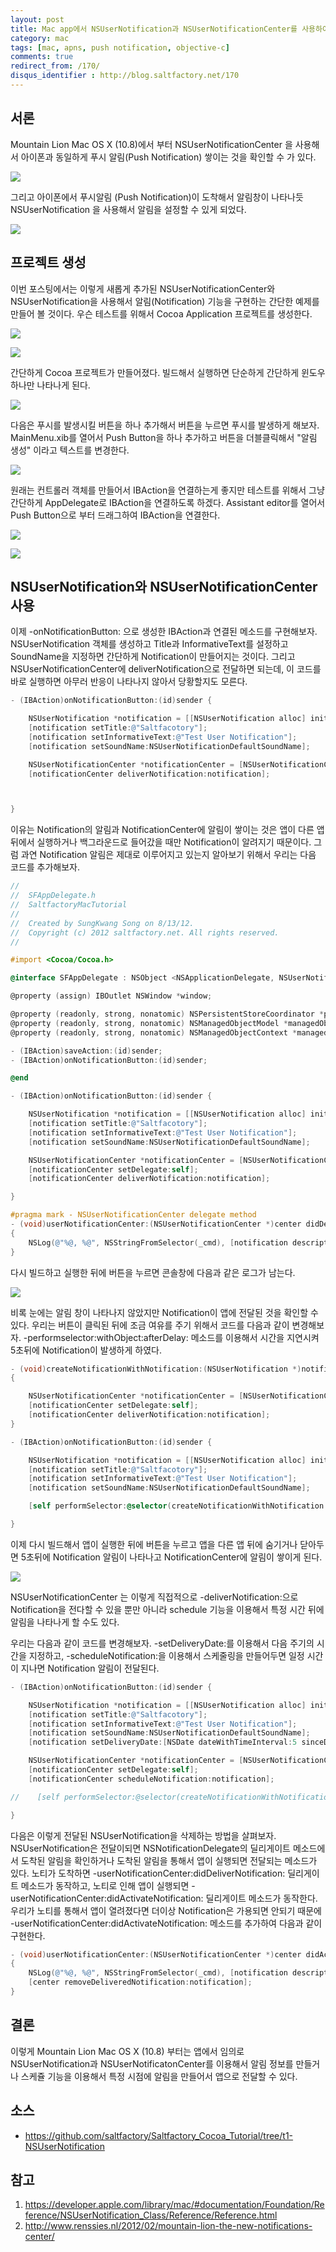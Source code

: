 ```yaml
---
layout: post
title: Mac app에서 NSUserNotification과 NSUserNotificationCenter를 사용하여 알림기능 구현하기
category: mac
tags: [mac, apns, push notification, objective-c]
comments: true
redirect_from: /170/
disqus_identifier : http://blog.saltfactory.net/170
---
```


## 서론

Mountain Lion Mac OS X (10.8)에서 부터 NSUserNotificationCenter 을 사용해서 아이폰과 동일하게 푸시 알림(Push Notification) 쌓이는 것을 확인할 수 가 있다.

![](http://asset.blog.hibrainapps.net/saltfactory/images/03b6f240-63eb-4a71-b20f-4ab160e6c901)

그리고 아이폰에서 푸시알림 (Push Notification)이 도착해서 알림창이 나타나듯 NSUserNotification 을 사용해서 알림을 설정할 수 있게 되었다.

![](http://asset.blog.hibrainapps.net/saltfactory/images/419c8d73-99aa-4b6f-83ed-8a64983704c3)

<!--more-->

## 프로젝트 생성

이번 포스팅에서는 이렇게 새롭게 추가된 NSUserNotificationCenter와 NSUserNotification을 사용해서 알림(Notification) 기능을 구현하는 간단한 예제를 만들어 볼 것이다. 우슨 테스트를 위해서 Cocoa Application 프로젝트를 생성한다.

![](http://asset.blog.hibrainapps.net/saltfactory/images/adef65d7-cba5-4827-ab5f-c54e25d919f9)

![](http://asset.blog.hibrainapps.net/saltfactory/images/c020e89c-1077-4ae3-9cb9-fc6c5a2c20e5)

간단하게 Cocoa 프로젝트가 만들어졌다. 빌드해서 실행하면 단순하게 간단하게 윈도우하나만 나타나게 된다.

![](http://asset.blog.hibrainapps.net/saltfactory/images/31dc5fcb-ee1b-4cab-98dc-6526416e5166)


다음은 푸시를 발생시킬 버튼을 하나 추가해서 버튼을 누르면 푸시를 발생하게 해보자. MainMenu.xib를 열어서 Push Button을 하나 추가하고 버튼을 더블클릭해서 "알림 생성" 이라고 텍스트를 변경한다.

![](http://asset.blog.hibrainapps.net/saltfactory/images/492d6da1-0905-4d56-a05f-0c25fa181402)

원래는 컨트롤러 객체를 만들어서 IBAction을 연결하는게 좋지만 테스트를 위해서 그냥 간단하게 AppDelegate로 IBAction을 연결하도록 하겠다. Assistant editor를  열어서 Push Button으로 부터 드래그하여 IBAction을 연결한다.

![](http://asset.blog.hibrainapps.net/saltfactory/images/ff221079-9294-41c2-ab93-8b7c2c76b492)

![](http://asset.blog.hibrainapps.net/saltfactory/images/6aea7ff5-019d-4f45-9515-5a80c80b58f7)

## NSUserNotification와 NSUserNotificationCenter 사용

이제 -onNotificationButton: 으로 생성한 IBAction과 연결된 메소드를 구현해보자.
NSUserNotification 객체를 생성하고 Title과 InformativeText를 설정하고 SoundName을 지정하면 간단하게 Notification이 만들어지는 것이다. 그리고 NSUserNotificationCenter에 deliverNotification으로 전달하면 되는데, 이 코드를 바로 실행하면 아무러 반응이 나타나지 않아서 당황할지도 모른다.

```objective-c
- (IBAction)onNotificationButton:(id)sender {

    NSUserNotification *notification = [[NSUserNotification alloc] init];
    [notification setTitle:@"Saltfacotory"];
    [notification setInformativeText:@"Test User Notification"];
    [notification setSoundName:NSUserNotificationDefaultSoundName];

    NSUserNotificationCenter *notificationCenter = [NSUserNotificationCenter defaultUserNotificationCenter];
    [notificationCenter deliverNotification:notification];



}
```

이유는 Notification의 알림과 NotificationCenter에 알림이 쌓이는 것은 앱이 다른 앱 뒤에서 실행하거나 백그라운드로 들어갔을 때만 Notification이 알려지기 때문이다. 그럼 과연 Notification 알림은 제대로 이루어지고 있는지 알아보기 위해서 우리는 다음 코드를 추가해보자.

```objective-c
//
//  SFAppDelegate.h
//  SaltfactoryMacTutorial
//
//  Created by SungKwang Song on 8/13/12.
//  Copyright (c) 2012 saltfactory.net. All rights reserved.
//

#import <Cocoa/Cocoa.h>

@interface SFAppDelegate : NSObject <NSApplicationDelegate, NSUserNotificationCenterDelegate>

@property (assign) IBOutlet NSWindow *window;

@property (readonly, strong, nonatomic) NSPersistentStoreCoordinator *persistentStoreCoordinator;
@property (readonly, strong, nonatomic) NSManagedObjectModel *managedObjectModel;
@property (readonly, strong, nonatomic) NSManagedObjectContext *managedObjectContext;

- (IBAction)saveAction:(id)sender;
- (IBAction)onNotificationButton:(id)sender;

@end
```

```objective-c
- (IBAction)onNotificationButton:(id)sender {

    NSUserNotification *notification = [[NSUserNotification alloc] init];
    [notification setTitle:@"Saltfacotory"];
    [notification setInformativeText:@"Test User Notification"];
    [notification setSoundName:NSUserNotificationDefaultSoundName];

    NSUserNotificationCenter *notificationCenter = [NSUserNotificationCenter defaultUserNotificationCenter];
    [notificationCenter setDelegate:self];
    [notificationCenter deliverNotification:notification];

}

#pragma mark - NSUserNotificationCenter delegate method
- (void)userNotificationCenter:(NSUserNotificationCenter *)center didDeliverNotification:(NSUserNotification *)notification
{
    NSLog(@"%@, %@", NSStringFromSelector(_cmd), [notification description]);
}
```

다시 빌드하고 실행한 뒤에 버튼을 누르면 콘솔창에 다음과 같은 로그가 남는다.

![](http://asset.blog.hibrainapps.net/saltfactory/images/9d216e99-2cd4-4e33-b955-2471816384f4)

비록 눈에는 알림 창이 나타나지 않았지만 Notification이 앱에 전달된 것을 확인할 수 있다. 우리는 버튼이 클릭된 뒤에 조금 여유를 주기 위해서 코드를 다음과 같이 변경해보자. -performselector:withObject:afterDelay: 메소드를 이용해서 시간을 지연시켜 5초뒤에 Notification이 발생하게 하였다.


```objective-c
- (void)createNotificationWithNotification:(NSUserNotification *)notification
{

    NSUserNotificationCenter *notificationCenter = [NSUserNotificationCenter defaultUserNotificationCenter];
    [notificationCenter setDelegate:self];
    [notificationCenter deliverNotification:notification];
}

- (IBAction)onNotificationButton:(id)sender {

    NSUserNotification *notification = [[NSUserNotification alloc] init];
    [notification setTitle:@"Saltfacotory"];
    [notification setInformativeText:@"Test User Notification"];
    [notification setSoundName:NSUserNotificationDefaultSoundName];

    [self performSelector:@selector(createNotificationWithNotification:) withObject:notification afterDelay:5.0];

}
```

이제 다시 빌드해서 앱이 실행한 뒤에 버튼을 누르고 앱을 다른 앱 뒤에 숨기거나 닫아두면 5초뒤에 Notification 알림이 나타나고 NotificationCenter에 알림이 쌓이게 된다.

![](http://asset.blog.hibrainapps.net/saltfactory/images/daaa5b21-efcf-45d3-b215-c92bd5bdf682)

NSUserNotificationCenter 는 이렇게 직접적으로 -deliverNotification:으로 Notification을 전다할 수 있을 뿐만 아니라 schedule 기능을 이용해서 특정 시간 뒤에 알림을 나타나게 할 수도 있다.

우리는 다음과 같이 코드를 변경해보자. -setDeliveryDate:를 이용해서 다음 주기의 시간을 지정하고, -scheduleNotification:을 이용해서 스케줄링을 만들어두면 일정 시간이 지나면 Notification 알림이 전달된다.

```objective-c
- (IBAction)onNotificationButton:(id)sender {

    NSUserNotification *notification = [[NSUserNotification alloc] init];
    [notification setTitle:@"Saltfacotory"];
    [notification setInformativeText:@"Test User Notification"];
    [notification setSoundName:NSUserNotificationDefaultSoundName];
    [notification setDeliveryDate:[NSDate dateWithTimeInterval:5 sinceDate:[NSDate date]]];

    NSUserNotificationCenter *notificationCenter = [NSUserNotificationCenter defaultUserNotificationCenter];
    [notificationCenter setDelegate:self];
    [notificationCenter scheduleNotification:notification];

//    [self performSelector:@selector(createNotificationWithNotification:) withObject:notification afterDelay:5.0];

}
```

다음은 이렇게 전달된 NSUserNotification을 삭제하는 방법을 살펴보자. NSUserNotification은 전달이되면 NSNotificationDelegate의 딜리게이트 메소드에서 도착된 알림을 확인하거나 도착된 알림을 통해서 앱이 실행되면 전달되는 메소드가 있다. 노티가 도착하면 -userNotificationCenter:didDeliverNotification: 딜리게이트 메소드가 동작하고, 노티로 인해 앱이 실행되면 -userNotificationCenter:didActivateNotification: 딜리게이트 메소드가 동작한다. 우리가 노티를 통해서 앱이 열려졌다면 더이상 Notification은 가용되면 안되기 때문에 -userNotificationCenter:didActivateNotification: 메소드를 추가하여 다음과 같이 구현한다.

```objective-c
- (void)userNotificationCenter:(NSUserNotificationCenter *)center didActivateNotification:(NSUserNotification *)notification
{
    NSLog(@"%@, %@", NSStringFromSelector(_cmd), [notification description]);
    [center removeDeliveredNotification:notification];
}
```

## 결론

이렇게 Mountain Lion Mac OS X (10.8) 부터는 앱에서 임의로 NSUserNotification과 NSUserNotificatonCenter를 이용해서 알림 정보를 만들거나 스케쥴 기능을 이용해서 특정 시점에 알림을 만들어서 앱으로 전달할 수 있다.

## 소스

* https://github.com/saltfactory/Saltfactory_Cocoa_Tutorial/tree/t1-NSUserNotification

## 참고

1. https://developer.apple.com/library/mac/#documentation/Foundation/Reference/NSUserNotification_Class/Reference/Reference.html
2. http://www.renssies.nl/2012/02/mountain-lion-the-new-notifications-center/


